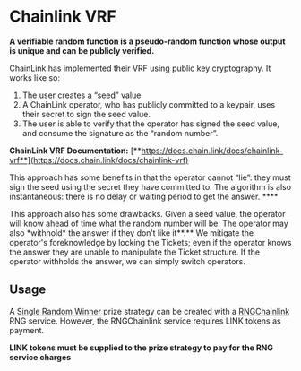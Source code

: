 # Chainlink VRF

**A verifiable random function is a pseudo-random function whose output is unique and can be publicly verified.**

ChainLink has implemented their VRF using public key cryptography.  It works like so:

1. The user creates a “seed” value
2. A ChainLink operator, who has publicly committed to a keypair, uses their secret to sign the seed value.
3. The user is able to verify that the operator has signed the seed value, and consume the signature as the “random number”.  

**ChainLink VRF Documentation:** [**https://docs.chain.link/docs/chainlink-vrf**](https://docs.chain.link/docs/chainlink-vrf)

This approach has some benefits in that the operator cannot “lie”: they must sign the seed using the secret they have committed to.  The algorithm is also instantaneous: there is no delay or waiting period to get the answer. ****

This approach also has some drawbacks.  Given a seed value, the operator will know ahead of time what the random number will be.  The operator may also \*withhold\* the answer if they don’t like it**.**  We mitigate the operator's foreknowledge by locking the Tickets; even if the operator knows the answer they are unable to manipulate the Ticket structure.  If the operator withholds the answer, we can simply switch operators.

## Usage

A [Single Random Winner](../prize-strategy/single-random-winner/) prize strategy can be created with a [RNGChainlink](../../networks.md) RNG service.  However, the RNGChainlink service requires LINK tokens as payment.

**LINK tokens must be supplied to the prize strategy to pay for the RNG service charges**

